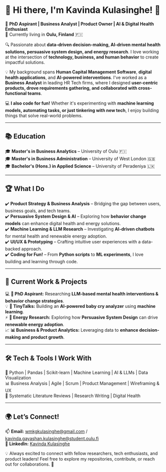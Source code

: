# 🚀 Hi there, I'm Kavinda Kulasinghe! 👋  

🎯 **PhD Aspirant | Business Analyst | Product Owner | AI & Digital Health Enthusiast**  
📍 Currently living in **Oulu, Finland** 🇫🇮 

🔍 Passionate about **data-driven decision-making, AI-driven mental health solutions, persuasive system design, and energy research**. I love working at the intersection of **technology, business, and human behavior** to create impactful solutions.  

💡 My background spans **Human Capital Management Software**, **digital health applications**, and **AI-powered interventions**. I've worked as a **Business Analyst** in leading HR Tech firms, where I designed **user-centric products, drove requirements gathering, and collaborated with cross-functional teams**.  

💻 **I also code for fun!** Whether it's experimenting with **machine learning models, automating tasks, or just tinkering with new tech**, I enjoy building things that solve real-world problems. 

---

## 📚 Education  
🎓 **Master's in Business Analytics** – University of Oulu 🇫🇮  
🎓 **Master's in Business Administration** – University of West London 🇬🇧  
🎓 **Bachelor's (Hons.) in Applied Science** – University of Peradeniya 🇱🇰



---

## 🏆 What I Do  
✔️ **Product Strategy & Business Analysis** – Bridging the gap between users, business goals, and tech teams.  
✔️ **Persuasive System Design & AI** – Exploring how **behavior change models** can enhance digital health and energy solutions.  
✔️ **Machine Learning & LLM Research** – Investigating **AI-driven chatbots** for mental health and renewable energy adoption.  
✔️ **UI/UX & Prototyping** – Crafting intuitive user experiences with a data-backed approach.  
✔️ **Coding for Fun!** – From **Python scripts** to **ML experiments**, I love building and learning through code.  

---

## 🔬 Current Work & Projects  
💻 **📌 PhD Aspirant:** Researching **LLM-based mental health interventions & behavior change strategies**.  
💡 **🍼 TinyTalks:** Building an **AI-powered baby cry analyzer** using **machine learning**.  
⚡ **🔋 Energy Research:** Exploring how **Persuasive System Design** can drive **renewable energy adoption**.  
📈 **📊 Business & Product Analytics:** Leveraging data to **enhance decision-making and product growth**.  

---

## 🛠 Tech & Tools I Work With  
🚀 Python | Pandas | Scikit-learn | Machine Learning | AI & LLMs | Data Visualization  
📊 Business Analysis | Agile | Scrum | Product Management | Wireframing & UX  
📜 Systematic Literature Reviews | Research Writing | Digital Health  

---

## 🌍 Let’s Connect!  
📫 **Email:** wmkgkulasinghe@gmail.com / kavinda.gayashan.kulasinghe@student.oulu.fi  
🔗 **LinkedIn:** [Kavinda Kulasinghe](https://www.linkedin.com/in/kavindakulasinghe/)  

💡 Always excited to connect with fellow researchers, tech enthusiasts, and product leaders! Feel free to explore my repositories, contribute, or reach out for collaborations. 🚀  
